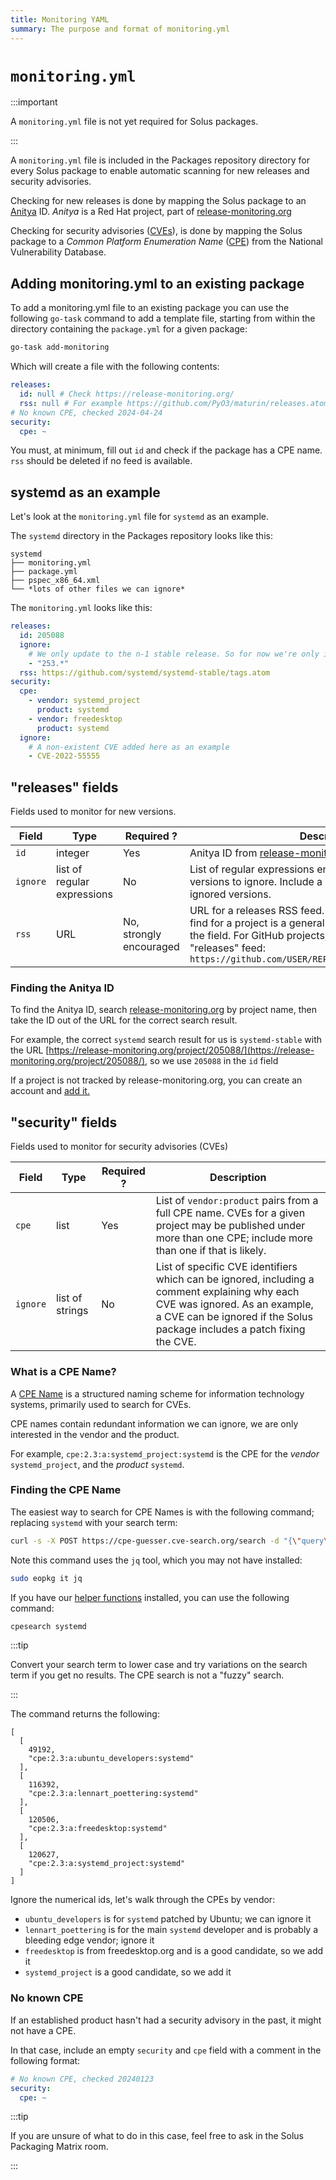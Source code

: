```yaml
---
title: Monitoring YAML
summary: The purpose and format of monitoring.yml
---
```


# `monitoring.yml`

:::important

A `monitoring.yml` file is not yet required for Solus packages.

:::

A `monitoring.yml` file is included in the Packages repository directory for every Solus package to enable automatic scanning for new releases and security advisories.

Checking for new releases is done by mapping the Solus package to an [Anitya](https://github.com/fedora-infra/anitya) ID. _Anitya_ is a Red Hat project, part of [release-monitoring.org](https://release-monitoring.org/)

Checking for security advisories ([CVEs](https://en.wikipedia.org/wiki/Common_Vulnerabilities_and_Exposures)), is done by mapping the Solus package to a _Common Platform Enumeration Name_ ([CPE](https://nvd.nist.gov/products/cpe)) from the National Vulnerability Database.

## Adding monitoring.yml to an existing package

To add a monitoring.yml file to an existing package you can use the following `go-task` command to add a template file, starting from within the directory containing the `package.yml` for a given package:

```bash
go-task add-monitoring
```

Which will create a file with the following contents:

```yaml
releases:
  id: null # Check https://release-monitoring.org/
  rss: null # For example https://github.com/PyO3/maturin/releases.atom
# No known CPE, checked 2024-04-24
security:
  cpe: ~
```

You must, at minimum, fill out `id` and check if the package has a CPE name. `rss` should be deleted if no feed is available.

## systemd as an example

Let's look at the `monitoring.yml` file for `systemd` as an example.

The `systemd` directory in the Packages repository looks like this:

```text
systemd
├── monitoring.yml
├── package.yml
├── pspec_x86_64.xml
└── *lots of other files we can ignore*
```

The `monitoring.yml` looks like this:

```yaml
releases:
  id: 205088
  ignore:
    # We only update to the n-1 stable release. So for now we're only interested in 252.x updates
    - "253.*"
  rss: https://github.com/systemd/systemd-stable/tags.atom
security:
  cpe:
    - vendor: systemd_project
      product: systemd
    - vendor: freedesktop
      product: systemd
  ignore:
    # A non-existent CVE added here as an example
    - CVE-2022-55555
```

## "releases" fields

Fields used to monitor for new versions.

| Field    | Type                        | Required ?              | Description                                                                                                                                                                                                                                              |
| -------- | --------------------------- | ----------------------- | -------------------------------------------------------------------------------------------------------------------------------------------------------------------------------------------------------------------------------------------------------- |
| `id`     | integer                     | Yes                     | Anitya ID from [release-monitoring.org](https://release-monitoring.org/)                                                                                                                                                                                 |
| `ignore` | list of regular expressions | No                      | List of regular expressions enclosed in quotes matching versions to ignore. Include a comment explaining the ignored versions.                                                                                                                           |
| `rss`    | URL                         | No, strongly encouraged | URL for a releases RSS feed. If the only RSS feed you can find for a project is a general "news" feed, don't include the field. For GitHub projects, You can use the "tags" or "releases" feed: `https://github.com/USER/REPOSITORY/tagsORreleases.atom` |

### Finding the Anitya ID

To find the Anitya ID, search [release-monitoring.org](https://release-monitoring.org/) by project name, then take the ID out of the URL for the correct search result.

For example, the correct `systemd` search result for us is `systemd-stable` with the URL [https://release-monitoring.org/project/205088/](https://release-monitoring.org/project/205088/), so we use `205088` in the `id` field

If a project is not tracked by release-monitoring.org, you can create an account and [add it.](https://release-monitoring.org/static/docs/user-guide.html#creating-new-project)

## "security" fields

Fields used to monitor for security advisories (CVEs)

| Field    | Type            | Required ? | Description                                                                                                                                                                                               |
| -------- | --------------- | ---------- | --------------------------------------------------------------------------------------------------------------------------------------------------------------------------------------------------------- |
| `cpe`    | list            | Yes        | List of `vendor:product` pairs from a full CPE name. CVEs for a given project may be published under more than one CPE; include more than one if that is likely.                                          |
| `ignore` | list of strings | No         | List of specific CVE identifiers which can be ignored, including a comment explaining why each CVE was ignored. As an example, a CVE can be ignored if the Solus package includes a patch fixing the CVE. |

### What is a CPE Name?

A [CPE Name](https://en.wikipedia.org/wiki/Common_Platform_Enumeration) is a structured naming scheme for information technology systems, primarily used to search for CVEs.

CPE names contain redundant information we can ignore, we are only interested in the vendor and the product.

For example, `cpe:2.3:a:systemd_project:systemd` is the CPE for the _vendor_ `systemd_project`, and the _product_ `systemd`.

### Finding the CPE Name

The easiest way to search for CPE Names is with the following command; replacing `systemd` with your search term:

```bash
curl -s -X POST https://cpe-guesser.cve-search.org/search -d "{\"query\": [\"systemd\"]}" | jq .
```

Note this command uses the `jq` tool, which you may not have installed:

```bash
sudo eopkg it jq
```

If you have our [helper functions](/docs/packaging/prepare-for-packaging#set-up-repository-helper-functions-optional) installed, you can use the following command:

```bash
cpesearch systemd
```

:::tip

Convert your search term to lower case and try variations on the search term if you get no results. The CPE search is not a "fuzzy" search.

:::

The command returns the following:

```text
[
  [
    49192,
    "cpe:2.3:a:ubuntu_developers:systemd"
  ],
  [
    116392,
    "cpe:2.3:a:lennart_poettering:systemd"
  ],
  [
    120506,
    "cpe:2.3:a:freedesktop:systemd"
  ],
  [
    120627,
    "cpe:2.3:a:systemd_project:systemd"
  ]
]
```

Ignore the numerical ids, let's walk through the CPEs by vendor:

- `ubuntu_developers` is for `systemd` patched by Ubuntu; we can ignore it
- `lennart_poettering` is for the main `systemd` developer and is probably a bleeding edge vendor; ignore it
- `freedesktop` is from freedesktop.org and is a good candidate, so we add it
- `systemd_project` is a good candidate, so we add it

### No known CPE

If an established product hasn't had a security advisory in the past, it might not have a CPE.

In that case, include an empty `security` and `cpe` field with a comment in the following format:

```yaml
# No known CPE, checked 20240123
security:
  cpe: ~
```

:::tip

If you are unsure of what to do in this case, feel free to ask in the Solus Packaging Matrix room.

:::
